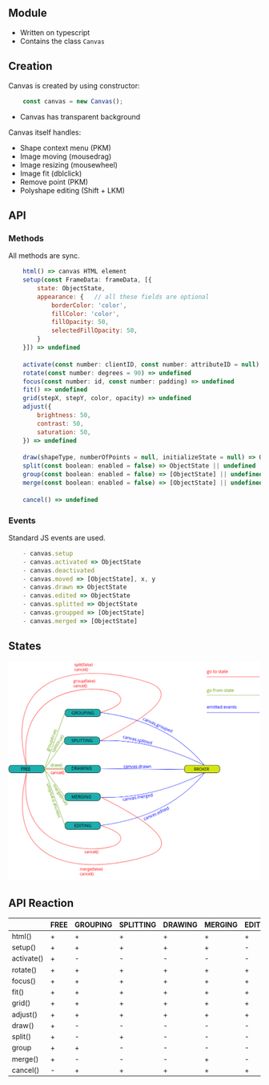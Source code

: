 ## Module

- Written on typescript
- Contains the class ```Canvas```

## Creation
Canvas is created by using constructor:

```js
    const canvas = new Canvas();
```

- Canvas has transparent background

Canvas itself handles:
- Shape context menu (PKM)
- Image moving (mousedrag)
- Image resizing (mousewheel)
- Image fit (dblclick)
- Remove point (PKM)
- Polyshape editing (Shift + LKM)

## API
### Methods

All methods are sync.

```js
    html() => canvas HTML element
    setup(const FrameData: frameData, [{
        state: ObjectState,
        appearance: {   // all these fields are optional
            borderColor: 'color',
            fillColor: 'color',
            fillOpacity: 50,
            selectedFillOpacity: 50,
        }
    }]) => undefined

    activate(const number: clientID, const number: attributeID = null) => undefined // select if can't activate
    rotate(const number: degrees = 90) => undefined
    focus(const number: id, const number: padding) => undefined
    fit() => undefined
    grid(stepX, stepY, color, opacity) => undefined
    adjust({
        brightness: 50,
        contrast: 50,
        saturation: 50,
    }) => undefined

    draw(shapeType, numberOfPoints = null, initializeState = null) => ObjectState
    split(const boolean: enabled = false) => ObjectState || undefined
    group(const boolean: enabled = false) => [ObjectState] || undefined
    merge(const boolean: enabled = false) => [ObjectState] || undefined

    cancel() => undefined
```

### Events
Standard JS events are used.
```js
    - canvas.setup
    - canvas.activated => ObjectState
    - canvas.deactivated
    - canvas.moved => [ObjectState], x, y
    - canvas.drawn => ObjectState
    - canvas.edited => ObjectState
    - canvas.splitted => ObjectState
    - canvas.groupped => [ObjectState]
    - canvas.merged => [ObjectState]
```

## States

 ![](images/states.png)

## API Reaction

|            | FREE | GROUPING | SPLITTING | DRAWING | MERGING | EDITING |
|------------|------|----------|-----------|---------|---------|---------|
| html()     | +    | +        | +         | +       | +       | +       |
| setup()    | +    | +        | +         | +       | +       | -       |
| activate() | +    | -        | -         | -       | -       | -       |
| rotate()   | +    | +        | +         | +       | +       | +       |
| focus()    | +    | +        | +         | +       | +       | +       |
| fit()      | +    | +        | +         | +       | +       | +       |
| grid()     | +    | +        | +         | +       | +       | +       |
| adjust()   | +    | +        | +         | +       | +       | +       |
| draw()     | +    | -        | -         | -       | -       | -       |
| split()    | +    | -        | +         | -       | -       | -       |
| group      | +    | +        | -         | -       | -       | -       |
| merge()    | +    | -        | -         | -       | +       | -       |
| cancel()   | -    | +        | +         | +       | +       | +       |
